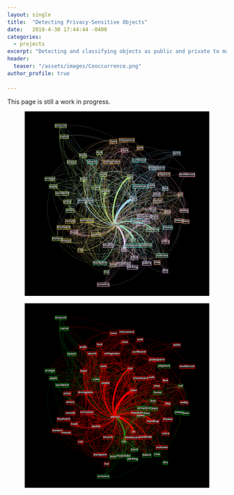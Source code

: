 ```yaml
---
layout: single
title:  "Detecting Privacy-Sensitive Objects"
date:   2018-4-30 17:44:44 -0400
categories:
  - projects
excerpt: "Detecting and classifying objects as public and private to make better privacy setting recommendations on social media."
header:
  teaser: "/assets/images/Cooccurrence.png"
author_profile: true

---
```

This page is still a work in progress.

<figure>
<a href="/assets/images/privacy/cooccurrence.png"><img src="/assets/images/privacy/cooccurrence.png"></a>
</figure>
<figure>
<a href="/assets/images/privacy/privacy.png"><img src="/assets/images/privacy/privacy.png"></a>
</figure>
